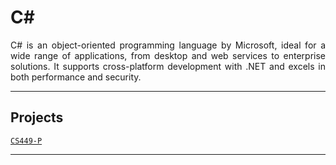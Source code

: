 # C#
<p align="justify">
C# is an object-oriented programming language by Microsoft, ideal for a wide range of applications, from desktop and web services to enterprise solutions. It supports cross-platform development with .NET and excels in both performance and security.</p>

---
## Projects
[`CS449-P`](https://github.com/ala2q6/CS449-P)

---